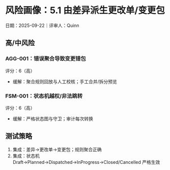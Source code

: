 # 风险画像：5.1 由差异派生更改单/变更包

日期：2025-09-22｜评审人：Quinn

## 高/中风险

### AGG-001：错误聚合导致变更错包
评分：6（高）
- 缓解：聚合规则回放与人工校核；手工合并/拆分预览

### FSM-001：状态机越权/非法跳转
评分：6（高）
- 缓解：严格状态图与守卫；审计每次转换

## 测试策略

1. 集成：差异→更改单→变更包；规则聚合正确
2. 集成：状态机 Draft→Planned→Dispatched→InProgress→Closed/Cancelled 严格生效
